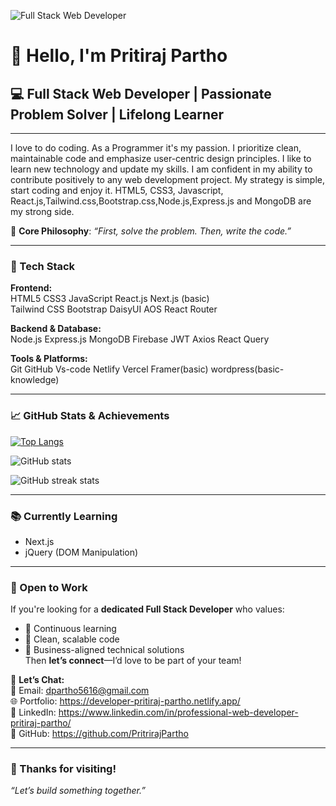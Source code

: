 ![Full Stack Web Developer](https://i.postimg.cc/N0TG57q3/pritiraj-partho-linkedin-background.png)

# 👋 Hello, I'm Pritiraj Partho  
## 💻 Full Stack Web Developer | Passionate Problem Solver | Lifelong Learner

---

I love to do coding. As a Programmer it's my passion. I prioritize clean, maintainable code and emphasize user-centric design principles. I like to learn new technology and update my skills. I am confident in my ability to contribute positively to any web development project. My strategy is simple, start coding and enjoy it. HTML5, CSS3, Javascript, React.js,Tailwind.css,Bootstrap.css,Node.js,Express.js and MongoDB are my strong side.

🔧 **Core Philosophy**: *“First, solve the problem. Then, write the code.”*

---

### 🚀 Tech Stack

**Frontend:**  
HTML5 CSS3 JavaScript React.js Next.js (basic)  
Tailwind CSS Bootstrap DaisyUI AOS React Router

**Backend & Database:**  
Node.js Express.js MongoDB Firebase JWT Axios React Query

**Tools & Platforms:**  
Git GitHub Vs-code Netlify Vercel Framer(basic) wordpress(basic-knowledge)

---

### 📈 GitHub Stats & Achievements

[![Top Langs](https://github-readme-stats.vercel.app/api/top-langs/?username=PritrirajPartho)](https://github.com/anuraghazra/github-readme-stats)

![GitHub stats](https://github-readme-stats.vercel.app/api?username=PritrirajPartho&show_icons=true)  

![GitHub streak stats](https://streak-stats.demolab.com/?user=PritrirajPartho)  



---

### 📚 Currently Learning

- Next.js
- jQuery (DOM Manipulation)

---

### 💼 Open to Work

If you're looking for a **dedicated Full Stack Developer** who values:
- 🧠 Continuous learning
- 🧹 Clean, scalable code
- 🎯 Business-aligned technical solutions  
Then **let’s connect**—I’d love to be part of your team!

📩 **Let’s Chat:**  
📧 Email: dpartho5616@gmail.com  
🌐 Portfolio: https://developer-pritiraj-partho.netlify.app/  
🔗 LinkedIn: https://www.linkedin.com/in/professional-web-developer-pritiraj-partho/  
🐙 GitHub: https://github.com/PritrirajPartho

---
### 🙌 Thanks for visiting!  
_“Let’s build something together.”_

